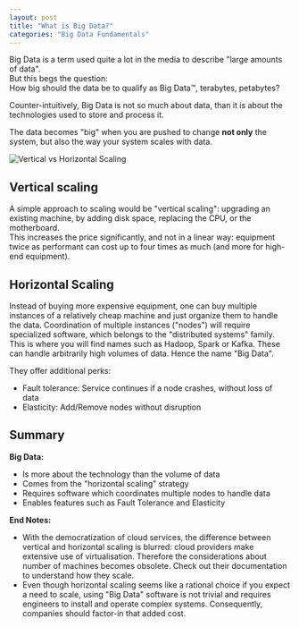 ```yaml
---
layout: post
title: "What is Big Data?"
categories: "Big Data Fundamentals"
---
```



Big Data is a term used quite a lot in the media to describe "large amounts of data".  
But this begs the question:  
How big should the data be to qualify as Big Data™, terabytes, petabytes?  

Counter-intuitively, Big Data is not so much about data, than it is about the technologies used to store and process it.  

The data becomes "big" when you are pushed to change __not only__ the system, but also the way your system scales with data.

![Vertical vs Horizontal Scaling](/assets/vertical-horizontal-scaling.png)

## Vertical scaling

A simple approach to scaling would be "vertical scaling": upgrading an existing machine, by adding disk space, replacing the CPU, or the motherboard.  
This increases the price significantly, and not in a linear way: equipment twice as performant can cost up to four times as much (and more for high-end equipment).

## Horizontal Scaling

Instead of buying more expensive equipment, one can buy multiple instances of a relatively cheap machine and just organize them to handle the data.
Coordination of multiple instances ("nodes") will require specialized software, which belongs to the "distributed systems" family. This is where you will find names such as Hadoop, Spark or Kafka. These can handle arbitrarily high volumes of data. Hence the name "Big Data".

They offer additional perks:
- Fault tolerance: Service continues if a node crashes, without loss of data
- Elasticity: Add/Remove nodes without disruption

## Summary
__Big Data:__
- Is more about the technology than the volume of data
- Comes from the "horizontal scaling" strategy
- Requires software which coordinates multiple nodes to handle data
- Enables features such as Fault Tolerance and Elasticity

__End Notes:__
- With the democratization of cloud services, the difference between vertical and horizontal scaling is blurred: cloud providers make extensive use of virtualisation. Therefore the considerations about number of machines becomes obsolete. Check out their documentation to understand how they scale.
- Even though horizontal scaling seems like a rational choice if you expect a need to scale, using "Big Data" software is not trivial and requires engineers to install and operate complex systems. Consequently, companies should factor-in that added cost.
